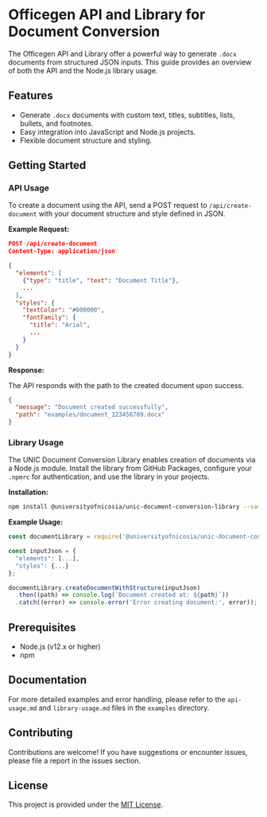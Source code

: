 # Officegen API and Library for Document Conversion

The Officegen API and Library offer a powerful way to generate `.docx` documents from structured JSON inputs. This guide provides an overview of both the API and the Node.js library usage.

## Features

- Generate `.docx` documents with custom text, titles, subtitles, lists, bullets, and footnotes.
- Easy integration into JavaScript and Node.js projects.
- Flexible document structure and styling.

## Getting Started

### API Usage

To create a document using the API, send a POST request to `/api/create-document` with your document structure and style defined in JSON.

**Example Request:**

```json
POST /api/create-document
Content-Type: application/json

{
  "elements": [
    {"type": "title", "text": "Document Title"},
    ...
  ],
  "styles": {
    "textColor": "#000000",
    "fontFamily": {
      "title": "Arial",
      ...
    }
  }
}
```

**Response:**

The API responds with the path to the created document upon success.

```json
{
  "message": "Document created successfully",
  "path": "examples/document_123456789.docx"
}
```

### Library Usage

The UNIC Document Conversion Library enables creation of documents via a Node.js module. Install the library from GitHub Packages, configure your `.npmrc` for authentication, and use the library in your projects.

**Installation:**

```bash
npm install @universityofnicosia/unic-document-conversion-library --save
```

**Example Usage:**

```javascript
const documentLibrary = require('@universityofnicosia/unic-document-conversion-library');

const inputJson = {
  "elements": [...],
  "styles": {...}
};

documentLibrary.createDocumentWithStructure(inputJson)
  .then((path) => console.log(`Document created at: ${path}`))
  .catch((error) => console.error('Error creating document:', error));
```

## Prerequisites

- Node.js (v12.x or higher)
- npm

## Documentation

For more detailed examples and error handling, please refer to the `api-usage.md` and `library-usage.md` files in the `examples` directory.

## Contributing

Contributions are welcome! If you have suggestions or encounter issues, please file a report in the issues section.

## License

This project is provided under the [MIT License](https://opensource.org/licenses/MIT).